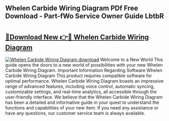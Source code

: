 ## Whelen Carbide Wiring Diagram PDf Free Download - Part-fWo Service Owner Guide LbtbR

# <h2><a href="http://dfqjuuu.blite.top/?on=Whelen+Carbide+Wiring+Diagram">🔗Download New 👉🔴 Whelen Carbide Wiring Diagram</a></h2>

[![Whelen Carbide Wiring Diagram download](https://i.imgur.com/lujVjoI.png)](http://dfqjuuu.blite.top/?on=Whelen+Carbide+Wiring+Diagram)
Welcome to a New World This guide opens the doors to a new world of possibilities with your new Whelen Carbide Wiring Diagram. Important Information Regarding Software Whelen Carbide Wiring Diagram This product requires compatible software for optimal performance. Whelen Carbide Wiring Diagram boasts an impressive range of advanced features, including voice control, automatic syncing, customizable settings, and real-time analytics, all accessible through the user-friendly interface. We believe that the Whelen Carbide Wiring Diagram has been a detailed and informative guide in your quest to understand the functions and capabilities of your new item. If you need any assistance or have any questions, our customer service team is always available.
